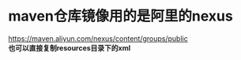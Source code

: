 # maven仓库镜像用的是阿里的nexus

https://maven.aliyun.com/nexus/content/groups/public  
**也可以直接复制resources目录下的xml**